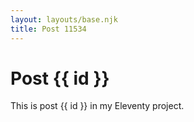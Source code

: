 ```yaml
---
layout: layouts/base.njk
title: Post 11534
---
```


# Post {{ id }}

This is post {{ id }} in my Eleventy project.
